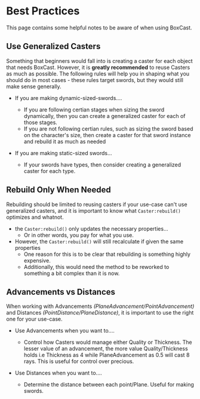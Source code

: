 # **Best Practices**
This page contains some helpful notes to be aware of when using BoxCast.


## **Use Generalized Casters**
Something that beginners would fall into is creating a caster for each object that needs BoxCast. However, it is **greatly recommended** to reuse Casters as much as possible. The following rules will help you in shaping what you should do in most cases - these rules target swords, but they would still make sense generally.

* If you are making dynamic-sized-swords....
    * If you are following certian stages when sizing the sword dynamically, then you can create a generalized caster for each of those stages. 
    * If you are not following certian rules, such as sizing the sword based on the character's size, then create a caster for that sword instance and rebuild it as much as needed

* If you are making static-sized swords...
    * If your swords have types, then consider creating a generalized caster for each type.


## **Rebuild Only When Needed**
Rebuilding should be limited to reusing casters if your use-case can't use generalized casters, and it is important to know what `Caster:rebuild()` optimizes and whatnot.

* the `Caster:rebuild()` only updates the necessary properties...
    * Or in other words, you pay for what you use.
* However, the `Caster:rebuild()` will still recalculate if given the same properties
    * One reason for this is to be clear that rebuilding is something highly expensive.
    * Additionally, this would need the method to be reworked to something a bit complex than it is now.

## **Advancements vs Distances**
When working with Advancements *(PlaneAdvancement/PointAdvancement)* and Distances *(PointDistance/PlaneDistance)*, it is important to use the right one for your use-case.

* Use Advancements when you want to....
    * Control how Casters would manage either Quality or Thickness. The lesser value of an advancement, the more value Quality/Thickness holds i.e Thickness as 4 while PlaneAdvancement as 0.5 will cast 8 rays. This is useful for control over precious.

* Use Distances when you want to....
    * Determine the distance between each point/Plane. Useful for making swords.